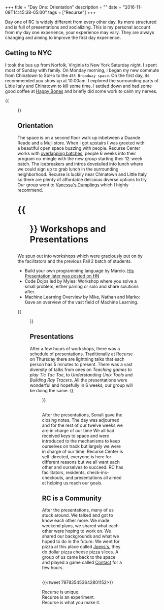 +++
title = "Day One: Orientation"
description = ""
date = "2016-11-08T14:45:38-05:00"
tags = ["Recurse"]
+++

Day one of RC is widely different from every other day. Its more structured and is full of presentations and  socializing. This is my personal account from my day one experience, your experience may vary. They are always changing and aiming to improve the first day experience.


Getting to NYC
---
I took the bus up from Norfolk, Virginia to New York Saturday night. I spent most of Sunday with family. On Monday morning, I began my new commute from Chinatown to SoHo to the `455 Broadway space`. On the first day, its recommended you show up at 10:00am. I explored the surrounding parts of Little Italy and Chinatown to kill some time. I settled down and had some good coffee at [Happy Bones](http://happybonesnyc.com/) and briefly did some work to calm my nerves.

{{<figure src="https://lh3.googleusercontent.com/4y34-UiTZsU45rzAS-PTBD6d3VtIgGEh6RKm-Ie0coO-M4k8WXmuWTA5NQJ-84aogAFPxdPOKCHtoiAtmUcv6QsEwFWIkhY2gcN3padRRTet1HZ2sDONpivMFWCyjG7_XwOQSPkksG0qHRBMDDGpI5oE6m5dxMtvIr6hDIQ5o1ZYtJ7I8IDqMQlJSgcuY2UPdQ59F1xftF1Ky-tS0Rd50nBfPi_HhkunvN3nKPnZ7T1weobgsQ8M2MhjxQoUtGagKC4zUDKHeThZohUC9r3CtwUMwZT5buiT2YAd2RWLwQvI3DKEd2VXo9a0XBJ_q81wWTOmAxXAsNbRFcAbfTGhSzta5bCcOCeADsxD_LOZlBhfdlj91BJEUkJAoYHM1Fnf3A0xL3iI0z18tkkbGpvU36RJn3XM9Qy49cpIbej8SiuydDNqCdGD-pR3ayxOfmvZ8VPFTTV7d_zsk5X6cm-CquMWkkt9SEDx7IM9WahCyn8SfBnzVDaWHAsOzp0XjGhvdH7vmX5jb5QJz87hmwIfsGO6M5vpOdBYItCSBW4l601HDVgwPjhw-ot-c1S7xQfvHt2AsNh-WjgFaGt60e40JbuvrgjvUdgkJzh_gtwTUyeoQIoMeA=w1808-h1264-no" title="Caffeinating">}}

Orientation
---

The space is on a second floor walk up inbetween a Duande Reade and a Muji store. When I got upstairs I was greeted with a beautiful open space buzzing with people. Recurse Center works with [overlapping batches](https://www.recurse.com/blog/36-overlapping-batches), people 6 weeks into their program co-mingle with the new group starting their 12-week batch. The icebreakers and intros dovetailed into lunch where we could sign up to grab lunch in the surrounding neighborhood. Recurse is luckily near Chinatown and Little Italy so there are plenty of affordable delicious diverse options to try. Our group went to [Vanessa's Dumplings](https://www.yelp.com/biz/vanessas-dumpling-house-new-york-2) which I highly recommend.

{{<figure src="https://lh3.googleusercontent.com/CRJkiOKTl48Lkbhu1BzR8qMJbdbf45eaK2VFfAAv9_i8L5oRhGnQFcVMvR0n5snn3IbV_2lL3adnCYxKkd1jDdr3iFLMakMTdDo12WAcacKpux003pddyX_dQmt4FN1aDLlCR9k8mqqK0EaDDjuOFBFuroNHzLSTk-qlAtQ6VS1JKH5DfQNNZP6M9AbjqJQtx2_qk-zWrZcYRkiMwXyuc-bXv5a24dGLtxhSo9vF0n-7PxkS-7KInHcUEBYiLqMiYLUxkdby11LxPATVlug09O8gOP8EBdzDbRQERSWCRVxvFpzsvfFIGGYhIdVu7MNbLsz8p8sPg2yQzJ2ra7EjROyYb7N_L52MDP0_KMGt5FwOKYQQLc9iwJ4sHDhqONZBxAlF8gcwC02MnAlLDzAzuTjqjKONHlThPavrJTuGPOU2mKunI1pvqaVoN5nUMlriAFLFq8T0BXa1Jiq64ksCHQJ_jTkizDx4t-n9sE8zMlQ2g9eNDq2x7lGlwkytQDPq8jHrHmiqBQv8U9I1xdXO5qaxon9MIoMWd-mjINu2ra7l26BhsZaBOiysLhxWboyyuf72nudSPh6PpSiAduZvygVn6cxVDNZlk354NhDr30k7ZCnQew=w1686-h1264-no" title="Map of Places around Recurse"    >}}
Workshops and Presentations
===
We spun out into workshops which were graciously put on by the facilitators and the previous Fall 2 batch of students.


- Build your own programming language by Marcio. [His Presentation later was posted on HN](https://github.com/marciok/Mu)
- Code Dojos led by Myles: Workshop where you solve a small problem, either pairing or solo and share solutions after.
- Machine Learning Overview by Mike, Nathan and Marko:  Gave an overview of the vast field of Machine Learning.

{{<figure src="https://lh3.googleusercontent.com/SbB4MtfQVaWQMJm3VRntFPZUsGXZbMPULJ2A_CfqaOXUVzVo30DLMTjr_C-flWK6V9ddOZ_PuD0BbFZliE8Ay9HR3p4FJ5K4v4aZaDwT5pv87Jvua3MiBt7a6jbfzQhDEHMWsIk-sN-vjvrbjGYuXLGPi_gYsM3ki_Mb7tjO-dkunEXe5wyepwXut6NMqZRpextkA4YSKoDGm2-pkj85w9X2ZrCXs9PCuXY3qSVta0YR5r-IeKkfFAFy-gOsZHkCrSLINkNUdziMmlH9QF9NCsgjxaqzpa8Qdhl1dLHSiuM_fcIxRUfv87YM5gvW_jRmMshmRJlN_q3if3OgsBVo43-GnBdnt9OAspQKqcleuh7jWPeyagElria0pB7bpG-BCz0CyeI9h6TgQLg-yNCSf_WD2ti27azz15cspuDwp4Us3nl-544kN3Xs3YFmhp8uwTUnA4OHcaZHcQM0ZkB8sUQYepmTngqIPWlvf-jwmaIUha_4t7XLDOInNsS_5LyAAL8pDKUCPx2vG9ObbRslqpKvuQS5gklmrOdVQKyAECifB_NSKJ9c298LecVn4Gz_1OAgEI_Shwxz6EZK0TfQPwuvlQR9YJsiFC3o8sxiUZAqWG7auQ=w1686-h1264-no" title="Building a Programming Language using Swift">}}
<br/>

Presentations
---
After a few hours of workshops, there was a schedule of presentations. Traditionally at Recurse on Thursday there are lightning talks that each person has 5 minutes to present. There was a vast diversity of talks from ones on *Teaching games to play Tic Tac Toe*, to *Understanding Unix Tools* and *Building Ray Tracers*. All the presentations were wonderful and hopefully in 6 weeks, our group will be doing the same.
{{<figure src="https://lh3.googleusercontent.com/PehV42QMw5AX9_7dZpqJ-E9dOTh2xGZRXzrSXOWNYGp70Rd0W_lOVMmaOtZtGC-YW5Cf5VoXDjHVgrFUWaiVDadpqGqaM5rrbRcLlxOQCxUAdY2rPelUG3atFlawwcheKX3g0d7raS9MO3YfOoIpa5roSF6PzhfdSAQWAReA_n5Hg0cQnLI1gBIO0nr1w86QKdq1nwNzryvNSmJZyS1GYaw0CCyATWGc9bQGDU0ssIpLsiI-f4awuLBSAGWM3xVjWA3VeIRxUThwwX7wUlQ_VfzSDkfMT2qGYUuuqdprGt4W0qVAh5mr7AMvx9qMqnKcj-eAyWW8HuMG9wEJyCfjzZbPnn1a7NGn1ZECRuXH-tWOylZjQARzWXkz7l55yYdP_6sKlADJEG5Q7Tg_ciI1fnPo6aqkOomDlPUlf4qqnY6WJzu9znqj2PojvRM-9ivbWQEgzkydGL0JvMUdOsiQ_Wm-cIbiA-etMh5efNGEkbEKbo3FgbXh_EPNbriOygAVvTaC4V2WrwLOl49DoAZgV4gR1V3_HnQQiPA2HTiXhSX2GckwRgZptlb02bYR8NF7bHrfMqb9bWEDfbV13Ivf6BU4MpjtV0KH4dE2zZQpqJeH2XmtJA=w1686-h1264-no" title="Presentation Main Space">}}

<br/>
After the presentations, Sonali gave the closing notes. The day was adjourned and for the rest of our twelve weeks we are in charge of our time We all had received keys to space and were introduced to the mechanisms to keep ourselves on track but largely we were in charge of our time. Recurse Center is self-directed, everyone is here for different reasons but we all want each other and ourselves to succeed. RC has facilitators, residents, check-ins-checkouts, and presentations all aimed at helping us reach our goals.

RC is a Community
---
After the presentations, many of us stuck around. We talked and got to know each other more. We made weekend plans, we shared what each other were hoping to work on. We shared our backgrounds and what we hoped to do in the future. We went for pizza at this place called [Joeys's](http://www.joeypepspizza.com/index/Joey_Pepperonis_Pizza___New_York_City.html), they do dollar pizza cheese pizza slices. A group of us came back to the space and played a game called [Contact](http://forum.frontrowcrew.com/discussion/7294/learn-how-to-play-the-word-game-contact) for a few hours.

<br/>{{<tweet 797835453642801152>}}<br/>

Recurse is unique. <br/>
Recurse is an experiment. <br/>
Recurse is what you make it. <br/>
